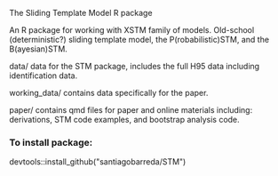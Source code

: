 
The Sliding Template Model R package

An R package for working with XSTM family of models. Old-school (deterministic?) sliding template model, the P(robabilistic)STM, and the B(ayesian)STM. 

data/ data for the STM package, includes the full H95 data including identification data. 

working_data/ contains data specifically for the paper. 

paper/ contains qmd files for paper and online materials including: derivations, STM code examples, and bootstrap analysis code. 


### To install package:

devtools::install_github("santiagobarreda/STM")
